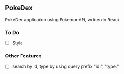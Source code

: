 ## PokeDex
PokeDex application using PokemonAPI, written in React

### To Do
- [ ] Style


### Other Features
- [ ] search by id, type by using query prefix "id:", "type:"
